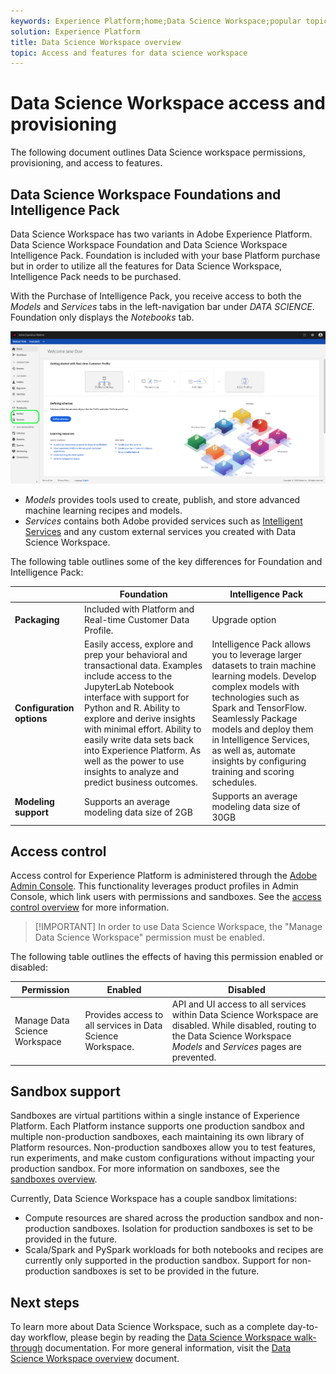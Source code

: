 ```yaml
---
keywords: Experience Platform;home;Data Science Workspace;popular topics;access control;sandbox;foundation;intelligence pack
solution: Experience Platform
title: Data Science Workspace overview
topic: Access and features for data science workspace
---
```


# Data Science Workspace access and provisioning

The following document outlines Data Science workspace permissions, provisioning, and access to features. 

## Data Science Workspace Foundations and Intelligence Pack

Data Science Workspace has two variants in Adobe Experience Platform. Data Science Workspace Foundation and Data Science Workspace Intelligence Pack. Foundation is included with your base Platform purchase but in order to utilize all the features for Data Science Workspace, Intelligence Pack needs to be purchased. 

With the Purchase of Intelligence Pack, you receive access to both the *Models* and *Services* tabs in the left-navigation bar under *DATA SCIENCE*. Foundation only displays the *Notebooks* tab.

![DSW tabs](./images/access/platform-tabs.png)

- *Models* provides tools used to create, publish, and store advanced machine learning recipes and models. 
- *Services* contains both Adobe provided services such as [Intelligent Services](../intelligent-services/home.md) and any custom external services you created with Data Science Workspace.

The following table outlines some of the key differences for Foundation and Intelligence Pack:

| | Foundation | Intelligence Pack |
| --- | --- | --- |
| **Packaging** | Included with Platform and Real-time Customer Data Profile. | Upgrade option |
| **Configuration options** | Easily access, explore and prep your behavioral and transactional data. Examples include access to the JupyterLab Notebook interface with support for Python and R. Ability to explore and derive insights with minimal effort. Ability to easily write data sets back into Experience Platform. As well as the power to use insights to analyze and predict business outcomes. | Intelligence Pack allows you to leverage larger datasets to train machine learning models. Develop complex models with technologies such as Spark and TensorFlow. Seamlessly Package models and deploy them in Intelligence Services, as well as, automate insights by configuring training and scoring schedules. |
| **Modeling support** | Supports an average modeling data size of 2GB | Supports an average modeling data size of 30GB |

## Access control

Access control for Experience Platform is administered through the [Adobe Admin Console](https://adminconsole.adobe.com). This functionality leverages product profiles in Admin Console, which link users with permissions and sandboxes. See the [access control overview](../access-control/home.md) for more information.

>[!IMPORTANT] In order to use Data Science Workspace, the "Manage Data Science Workspace" permission must be enabled. 

The following table outlines the effects of having this permission enabled or disabled:

| Permission | Enabled | Disabled |
|---|---|---|
| Manage Data Science Workspace | Provides access to all services in Data Science Workspace. | API and UI access to all services within Data Science Workspace are disabled. While disabled, routing to the Data Science Workspace *Models* and *Services* pages are prevented. |

## Sandbox support

Sandboxes are virtual partitions within a single instance of Experience Platform. Each Platform instance supports one production sandbox and multiple non-production sandboxes, each maintaining its own library of Platform resources. Non-production sandboxes allow you to test features, run experiments, and make custom configurations without impacting your production sandbox. For more information on sandboxes, see the [sandboxes overview](../sandboxes/home.md).

Currently, Data Science Workspace has a couple sandbox limitations:

- Compute resources are shared across the production sandbox and non-production sandboxes. Isolation for production sandboxes is set to be provided in the future.
- Scala/Spark and PySpark workloads for both notebooks and recipes are currently only supported in the production sandbox. Support for non-production sandboxes is set to be provided in the future.

## Next steps

To learn more about Data Science Workspace, such as a complete day-to-day workflow, please begin by reading the [Data Science Workspace walk-through](./walkthrough.md) documentation. For more general information, visit the [Data Science Workspace overview](./home.md) document.